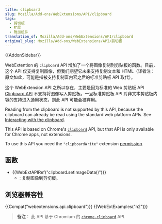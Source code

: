 ```yaml
---
title: clipboard
slug: Mozilla/Add-ons/WebExtensions/API/clipboard
tags:
  - 剪切板
  - 扩展
  - 附加组件
translation_of: Mozilla/Add-ons/WebExtensions/API/clipboard
original_slug: Mozilla/Add-ons/WebExtensions/API/剪切板
---
```

{{AddonSidebar}}

WebExtention 的 `clipboard` API 增加了一个将图像复制到剪贴板的函数。目前，这个 API 仅支持复制图像，但我们期望它未来支持复制文本和 HTML（译者注：原文如此，可能是指被支持复制富内容之后的标准剪贴板 API 取代）。

这个 WebExtension API 之所以存在，主要是因为标准的 Web 剪贴板 API [Clipboard API](/zh-CN/docs/Web/API/Clipboard_API) 不支持将图像写入剪贴板。一旦标准剪贴板 API 对非文本剪贴板内容的支持进入通用状态，则此 API 可能会被弃用。

Reading from the clipboard is not supported by this API, because the clipboard can already be read using the standard web platform APIs. See [Interacting with the clipboard](/zh-CN/Add-ons/WebExtensions/Interact_with_the_clipboard#Reading_from_the_clipboard).

This API is based on Chrome's [`clipboard`](https://developer.chrome.com/apps/clipboard) API, but that API is only available for Chrome apps, not extensions.

To use this API you need the `"clipboardWrite"` extension [permission](/zh-CN/docs/Mozilla/Add-ons/WebExtensions/manifest.json/permissions).

## 函数

- {{WebExtAPIRef("clipboard.setImageData()")}}
  - : 复制图像到剪切板。

## 浏览器兼容性

{{Compat("webextensions.api.clipboard")}} {{WebExtExamples("h2")}}

> **备注：** 此 API 基于 Chromium 的 [`chrome.clipboard`](https://developer.chrome.com/apps/clipboard) API.
